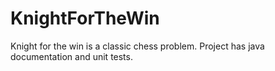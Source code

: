 # KnightForTheWin
Knight for the win is a classic chess problem.
Project has java documentation and unit tests.
